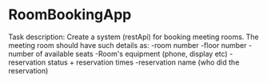 # RoomBookingApp

Task description:
Create a system (restApi) for booking meeting rooms.
The meeting room should have such details as:
-room number
-floor number
-number of available seats
-Room's equipment (phone, display etc)
-reservation status + reservation times
-reservation name (who did the reservation)
